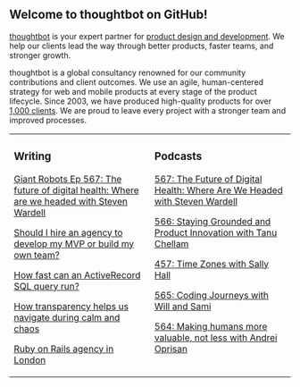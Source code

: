 ## Welcome to thoughtbot on GitHub!

[thoughtbot][1] is your expert partner for [product design and development][2].
We help our clients lead the way through better products, faster teams, and stronger growth.

thoughtbot is a global consultancy renowned for our community contributions and
client outcomes. We use an agile, human-centered strategy for web and mobile
products at every stage of the product lifecycle. Since 2003, we have produced
high-quality products for over [1,000 clients][3]. We are proud to leave every
project with a stronger team and improved processes.

<table><tr><td valign="top" width="50%">

### Writing

<!-- blog starts -->
[Giant Robots Ep 567: The future of digital health: Where are we headed with Steven Wardell](https://feed.thoughtbot.com/link/24077/16996062/giant-robots-ep-567-the-future-of-digital-health-where-are-we-headed-with-steven-wardell)

[Should I hire an agency to develop my MVP or build my own team?](https://feed.thoughtbot.com/link/24077/16996063/should-i-hire-my-own-team-or-an-agency-for-my-mvp)

[How fast can an ActiveRecord SQL query run?](https://feed.thoughtbot.com/link/24077/16995265/how-fast-can-an-activerecord-sql-query-run)

[How transparency helps us navigate during calm and chaos](https://feed.thoughtbot.com/link/24077/16993200/how-transparency-helps-us-navigate-during-calm-and-chaos)

[Ruby on Rails agency in London](https://feed.thoughtbot.com/link/24077/16993201/ruby-on-rails-agency-in-london)

<!-- blog ends -->
</td><td valign="top" width="50%">

### Podcasts

<!-- podcasts starts -->
[567: The Future of Digital Health: Where Are We Headed with Steven Wardell](https://podcast.thoughtbot.com/567)

[566: Staying Grounded and Product Innovation with Tanu Chellam ](https://podcast.thoughtbot.com/566)

[457: Time Zones with Sally Hall](https://bikeshed.thoughtbot.com/457)

[565: Coding Journeys with Will and Sami](https://podcast.thoughtbot.com/565)

[564: Making humans more valuable, not less with Andrei Oprisan](https://podcast.thoughtbot.com/564)

<!-- podcasts ends -->
</td></tr></table>

[1]: https://thoughtbot.com
[2]: https://thoughtbot.com/services
[3]: https://thoughtbot.com/case-studies

